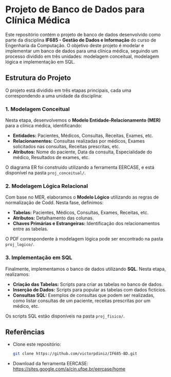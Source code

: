 # Projeto de Banco de Dados para Clínica Médica

Este repositório contém o projeto de banco de dados desenvolvido como parte da disciplina **IF685 - Gestão de Dados e Informação** do curso de Engenharia da Computação. O objetivo deste projeto é modelar e implementar um banco de dados para uma clínica médica, seguindo um processo dividido em três unidades: modelagem conceitual, modelagem lógica e implementação em SQL.

## Estrutura do Projeto

O projeto está dividido em três etapas principais, cada uma correspondendo a uma unidade da disciplina:

### 1. Modelagem Conceitual
Nesta etapa, desenvolvemos o **Modelo Entidade-Relacionamento (MER)** para a clínica médica, identificando:
- **Entidades:** Pacientes, Médicos, Consultas, Receitas, Exames, etc.
- **Relacionamentos:** Consultas realizadas por médicos, Exames solicitados nas consultas, Receitas prescritas, etc.
- **Atributos:** Nome do paciente, Data da consulta, Especialidade do médico, Resultados de exames, etc.

O diagrama ER foi construído utilizando a ferramenta EERCASE, e está disponível na pasta `proj_conceitual/`.

### 2. Modelagem Lógica Relacional
Com base no MER, elaboramos o **Modelo Lógico** utilizando as regras de normalização de Codd. Nesta fase, definimos:
- **Tabelas:** Pacientes, Médicos, Consultas, Exames, Receitas, etc.
- **Atributos:** Detalhamento das colunas.
- **Chaves Primárias e Estrangeiras:** Identificação dos relacionamentos entre as tabelas.

O PDF correspondente à modelagem lógica pode ser encontrado na pasta `proj_logico/`.

### 3. Implementação em SQL
Finalmente, implementamos o banco de dados utilizando **SQL**. Nesta etapa, realizamos:
- **Criação das Tabelas:** Scripts para criar as tabelas no banco de dados.
- **Inserção de Dados:** Scripts para popular as tabelas com dados fictícios.
- **Consultas SQL:** Exemplos de consultas que podem ser realizadas, como listar consultas de um paciente, receitas prescritas por um médico, etc.

Os scripts SQL estão disponíveis na pasta `proj_fisico/`.

## Referências
- Clone este repositório:
   ```bash
   git clone https://github.com/victorpdiniz/IF685-BD.git
- Download da ferramenta EERCASE: https://sites.google.com/a/cin.ufpe.br/eercase/home